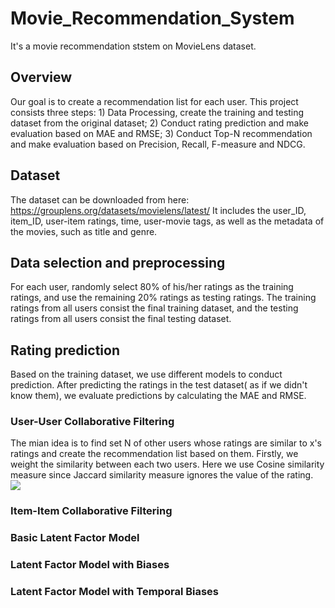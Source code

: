 
# Movie_Recommendation_System
It's a movie recommendation ststem on MovieLens dataset.
## Overview
Our goal is to create a recommendation list for each user. This project consists three steps: 1) Data Processing, create the training and testing dataset from the original dataset; 2) Conduct rating prediction and make evaluation based on MAE and RMSE; 3) Conduct Top-N recommendation and make evaluation based on Precision, Recall, F-measure and NDCG.
## Dataset
The	dataset	can	be	downloaded	from	here:	
https://grouplens.org/datasets/movielens/latest/
It includes the	user_ID, item_ID, user-item	ratings, time, user-movie	tags,	as well as the metadata	of	the	movies,	such	as title	and	genre.	
## Data selection and preprocessing
For each user, randomly select 80% of his/her ratings as the training ratings, and use the remaining 20% ratings as testing ratings. The training ratings from all users consist the final training dataset, and the testing ratings from all users consist the final testing dataset.
## Rating prediction
Based on the training dataset, we use different models to conduct prediction.
After predicting the ratings in the test dataset( as if we didn't know them), we evaluate predictions by calculating the MAE and RMSE.
### User-User Collaborative Filtering
The mian idea is to find set N of other users whose ratings are similar to x's ratings and create the recommendation list based on them.
Firstly, we weight the similarity between each two users. Here we use Cosine similarity measure since Jaccard similarity measure ignores the value of the rating.
![](http://latex.codecogs.com/gif.latex?\\=cos(r_x,r_y)=\frac{r_x.r_y}{||r_x||.||r_y||})
### Item-Item Collaborative Filtering
### Basic Latent Factor Model
### Latent Factor Model with Biases
### Latent Factor Model with Temporal Biases

